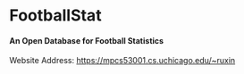 # FootballStat
#### An Open Database for Football Statistics
Website Address: https://mpcs53001.cs.uchicago.edu/~ruxin
